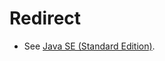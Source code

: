 # Redirect
- See [Java SE (Standard Edition)](/Tech-Ref/Software-Development/Java/Java-Platform-Editions/Java-SE-\(Standard-Edition\)).

